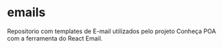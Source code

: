 # emails
Repositorio com templates de E-mail utilizados pelo projeto Conheça POA com a ferramenta do React Email.
